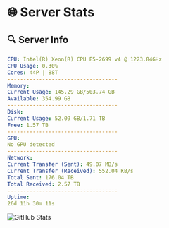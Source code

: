 # 🌐 Server Stats
## 🔍 Server Info
```yaml
CPU: Intel(R) Xeon(R) CPU E5-2699 v4 @ 1223.84GHz
CPU Usage: 0.30%
Cores: 44P | 88T
-----------------------------------
Memory:
Current Usage: 145.29 GB/503.74 GB
Available: 354.99 GB
-----------------------------------
Disk:
Current Usage: 52.09 GB/1.71 TB
Free: 1.57 TB
-----------------------------------
GPU:
No GPU detected
-----------------------------------
Network:
Current Transfer (Sent): 49.07 MB/s
Current Transfer (Received): 552.04 KB/s
Total Sent: 176.04 TB
Total Received: 2.57 TB
-----------------------------------
Uptime:
26d 11h 30m 11s
```
![GitHub Stats](https://img.shields.io/badge/Updated-2025-03-06_10:13:29-blue)
